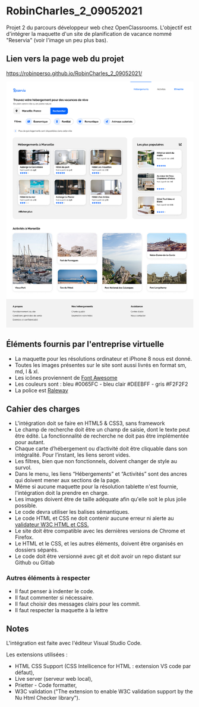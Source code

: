 # RobinCharles_2_09052021

Projet 2 du parcours développeur web chez OpenClassrooms. L'objectif est d'intégrer la maquette d'un site de planification de vacance nommé "Reservia" (voir l'image un peu plus bas).

## Lien vers la page web du projet
https://robinperso.github.io/RobinCharles_2_09052021/

![Alt text](img/maquette/Desktop.png?raw=true "Maquette Reservia")

## Éléments fournis par l'entreprise virtuelle

* La maquette pour les résolutions ordinateur et iPhone 8 nous est donné.
* Toutes les images présentes sur le site sont aussi livrés en format sm, md, l & xl.
* Les icônes proviennent de [Font Awesome](https://fontawesome.com/) 
* Les couleurs sont : bleu #0065FC - bleu clair #DEEBFF - gris #F2F2F2
* La police est [Raleway](https://fonts.google.com/specimen/Raleway)

## Cahier des charges

* L'intégration doit se faire en HTML5 & CSS3, sans framework 
* Le champ de recherche doit être un champ de saisie, dont le texte peut être édité. La fonctionnalité de recherche ne doit pas être implémentée pour autant.
* Chaque carte d’hébergement ou d’activité doit être cliquable dans son intégralité. Pour l’instant, les liens seront vides.
* Les filtres, bien que non fonctionnels, doivent changer de style au survol.
* Dans le menu, les liens “Hébergements” et “Activités” sont des ancres qui doivent mener aux sections de la page.
* Même si aucune maquette pour la résolution tablette n'est fournie, l'intégration doit la prendre en charge.
* Les images doivent être de taille adéquate afin qu'elle soit le plus jolie possible.
* Le code devra utiliser les balises sémantiques.
* Le code HTML et CSS ne doit contenir aucune erreur ni alerte au [validateur W3C HTML et CSS.](https://validator.w3.org/nu/?doc=https://robinperso.github.io/RobinCharles_2_09052021)
* Le site doit être compatible avec les dernières versions de Chrome et Firefox.
* Le HTML et le CSS, et les autres éléments, doivent être organisés en dossiers séparés.
* Le code doit être versionné avec git et doit avoir un repo distant sur Github ou Gitlab

### Autres éléments à respecter
  
* Il faut penser à indenter le code.
* Il faut commenter si nécessaire.
* Il faut choisir des messages clairs pour les commit.
* Il faut respecter la maquette à la lettre

## Notes

L'intégration est faite avec l'éditeur Visual Studio Code. 

Les extensions utilisées :
* HTML CSS Support (CSS Intellicence for HTML : extension VS code par défaut), 
* Live server (serveur web local), 
* Prietter - Code formatter, 
* W3C validation ("The extension to enable W3C validation support by the Nu Html Checker library"). 





